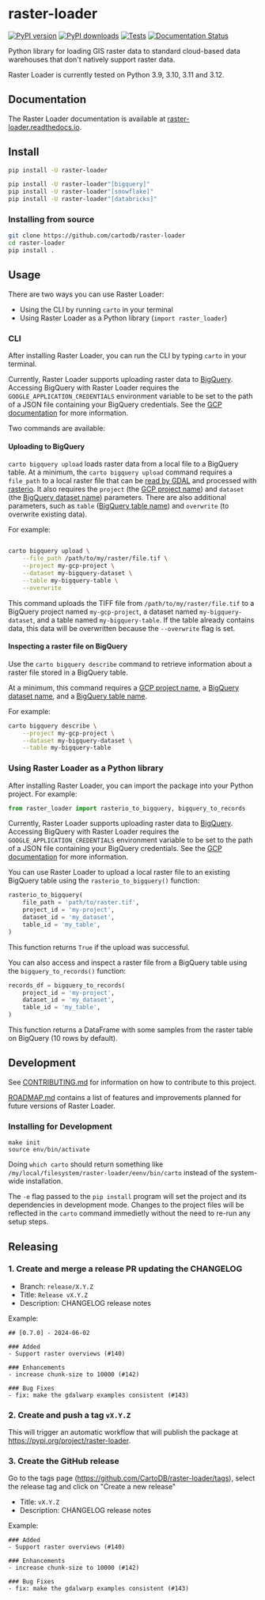 # raster-loader

[![PyPI version](https://badge.fury.io/py/raster-loader.svg)](https://badge.fury.io/py/raster-loader)
[![PyPI downloads](https://img.shields.io/pypi/dm/raster-loader.svg)](https://pypistats.org/packages/raster-loader)
[![Tests](https://github.com/cartodb/raster-loader/actions/workflows/ci.yml/badge.svg)](https://github.com/cartodb/raster-loader/actions)
[![Documentation Status](https://readthedocs.org/projects/raster-loader/badge/?version=latest)](https://raster-loader.readthedocs.io/en/latest/?badge=latest)

Python library for loading GIS raster data to standard cloud-based data warehouses that
don't natively support raster data.

Raster Loader is currently tested on Python 3.9, 3.10, 3.11 and 3.12.

## Documentation

The Raster Loader documentation is available at [raster-loader.readthedocs.io](https://raster-loader.readthedocs.io).

## Install

```bash
pip install -U raster-loader

pip install -U raster-loader"[bigquery]"
pip install -U raster-loader"[snowflake]"
pip install -U raster-loader"[databricks]"
```

### Installing from source

```bash
git clone https://github.com/cartodb/raster-loader
cd raster-loader
pip install .
```


## Usage

There are two ways you can use Raster Loader:

* Using the CLI by running `carto` in your terminal
* Using Raster Loader as a Python library (`import raster_loader`)

### CLI

After installing Raster Loader, you can run the CLI by typing `carto` in your terminal.

Currently, Raster Loader supports uploading raster data to [BigQuery](https://cloud.google.com/bigquery).
Accessing BigQuery with Raster Loader requires the
`GOOGLE_APPLICATION_CREDENTIALS` environment variable to be set to the path of a JSON
file containing your BigQuery credentials. See the
[GCP documentation](https://cloud.google.com/docs/authentication/provide-credentials-adc#local-key)
for more information.

Two commands are available:

#### Uploading to BigQuery

`carto bigquery upload` loads raster data from a local file to a BigQuery table.
At a minimum, the `carto bigquery upload` command requires a `file_path` to a local
raster file that can be [read by GDAL](https://gdal.org/drivers/raster/index.html) and processed with [rasterio](https://rasterio.readthedocs.io/en/latest/). It also requires
the `project` (the [GCP project name](https://cloud.google.com/resource-manager/docs/creating-managing-projects))
and `dataset` (the [BigQuery dataset name](https://cloud.google.com/bigquery/docs/datasets-intro))
parameters. There are also additional parameters, such as `table` ([BigQuery table
name](https://cloud.google.com/bigquery/docs/tables-intro)) and `overwrite` (to
overwrite existing data).

For example:

``` bash

carto bigquery upload \
    --file_path /path/to/my/raster/file.tif \
    --project my-gcp-project \
    --dataset my-bigquery-dataset \
    --table my-bigquery-table \
    --overwrite

```

This command uploads the TIFF file from `/path/to/my/raster/file.tif` to a BigQuery
project named `my-gcp-project`, a dataset named `my-bigquery-dataset`, and a table
named `my-bigquery-table`. If the table already contains data, this data will be
overwritten because the `--overwrite` flag is set.

#### Inspecting a raster file on BigQuery

Use the `carto bigquery describe` command to retrieve information about a raster file
stored in a BigQuery table.

At a minimum, this command requires a
[GCP project name](https://cloud.google.com/resource-manager/docs/creating-managing-projects),
a [BigQuery dataset name](https://cloud.google.com/bigquery/docs/datasets-intro), and a
[BigQuery table name](https://cloud.google.com/bigquery/docs/tables-intro).

For example:

``` bash
carto bigquery describe \
    --project my-gcp-project \
    --dataset my-bigquery-dataset \
    --table my-bigquery-table
```

### Using Raster Loader as a Python library

After installing Raster Loader, you can import the package into your Python project. For
example:

``` python
from raster_loader import rasterio_to_bigquery, bigquery_to_records
```

Currently, Raster Loader supports uploading raster data to [BigQuery](https://cloud.google.com/bigquery). Accessing BigQuery with Raster Loader requires the
`GOOGLE_APPLICATION_CREDENTIALS` environment variable to be set to the path of a JSON
file containing your BigQuery credentials. See the
[GCP documentation](https://cloud.google.com/docs/authentication/provide-credentials-adc#local-key)
for more information.

You can use Raster Loader to upload a local raster file to an existing
BigQuery table using the `rasterio_to_bigquery()` function:

``` python
rasterio_to_bigquery(
    file_path = 'path/to/raster.tif',
    project_id = 'my-project',
    dataset_id = 'my_dataset',
    table_id = 'my_table',
)
```

This function returns `True` if the upload was successful.

You can also access and inspect a raster file from a BigQuery table using the
`bigquery_to_records()` function:

``` python
records_df = bigquery_to_records(
    project_id = 'my-project',
    dataset_id = 'my_dataset',
    table_id = 'my_table',
)
```

This function returns a DataFrame with some samples from the raster table on BigQuery
(10 rows by default).

## Development

See [CONTRIBUTING.md](CONTRIBUTING.md) for information on how to contribute to this
project.

[ROADMAP.md](ROADMAP.md) contains a list of features and improvements planned for future
versions of Raster Loader.

### Installing for Development

```
make init
source env/bin/activate
```

Doing `which carto` should return something like `/my/local/filesystem/raster-loader/eenv/bin/carto` instead of the system-wide installation.  

The `-e` flag passed to the `pip install` program will set the project and its dependencies in development mode. Changes to the project files
will be reflected in the `carto` command immedietly without the need to re-run any setup steps.


## Releasing

### 1. Create and merge a release PR updating the CHANGELOG

- Branch: `release/X.Y.Z`
- Title: `Release vX.Y.Z`
- Description: CHANGELOG release notes

Example:
```
## [0.7.0] - 2024-06-02

### Added
- Support raster overviews (#140)

### Enhancements
- increase chunk-size to 10000 (#142)

### Bug Fixes
- fix: make the gdalwarp examples consistent (#143)
```

### 2. Create and push a tag `vX.Y.Z`

This will trigger an automatic workflow that will publish the package at https://pypi.org/project/raster-loader.

### 3. Create the GitHub release

Go to the tags page (https://github.com/CartoDB/raster-loader/tags), select the release tag and click on "Create a new release"

- Title: `vX.Y.Z`
- Description: CHANGELOG release notes

Example:
```
### Added
- Support raster overviews (#140)

### Enhancements
- increase chunk-size to 10000 (#142)

### Bug Fixes
- fix: make the gdalwarp examples consistent (#143)
```
